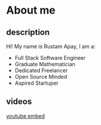 # About me

## description

Hi! My name is Rustam Apay, I am a:

- Full Stack Software Engineer
- Graduate Mathematician
- Dedicated Freelancer
- Open Source Minded
- Aspired Startuper

## videos

[youtube embed](https://www.youtube.com/embed/nsbZaMd3A2E)
